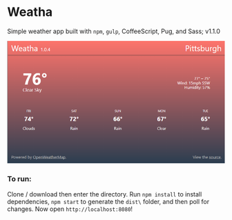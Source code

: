 # Weatha
Simple weather app built with `npm`, `gulp`, CoffeeScript, Pug, and Sass; v1.1.0

![](screenshot.png)

### To run:
Clone / download then enter the directory. Run `npm install` to install dependencies, `npm start` to generate the `dist\` folder, and then poll for changes. Now open `http://localhost:8080`!
